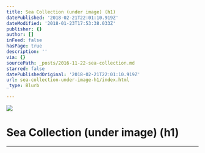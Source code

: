 ```yaml
---
title: Sea Collection (under image) (h1)
datePublished: '2018-02-21T22:01:10.919Z'
dateModified: '2018-01-23T17:53:38.033Z'
publisher: {}
author: []
inFeed: false
hasPage: true
description: ''
via: {}
sourcePath: _posts/2016-11-22-sea-collection.md
starred: false
datePublishedOriginal: '2018-02-21T22:01:10.919Z'
url: sea-collection-under-image-h1/index.html
_type: Blurb

---
```

![](https://the-grid-user-content.s3-us-west-2.amazonaws.com/2ca7d12b-6b2f-4e47-928f-a466e828984b.jpg)

# Sea Collection (under image) (h1)

---